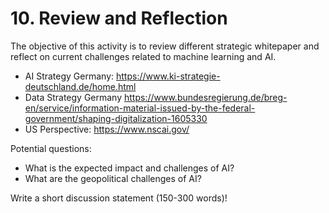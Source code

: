 # 10. Review and Reflection

The objective of this activity is to review different strategic whitepaper and reflect on current challenges related to machine learning and AI.

* AI Strategy Germany: <https://www.ki-strategie-deutschland.de/home.html>
* Data Strategy Germany <https://www.bundesregierung.de/breg-en/service/information-material-issued-by-the-federal-government/shaping-digitalization-1605330>
* US Perspective: <https://www.nscai.gov/>


Potential questions:

* What is the expected impact and challenges of AI?
* What are the geopolitical challenges of AI? 


Write a short discussion statement (150-300 words)!
